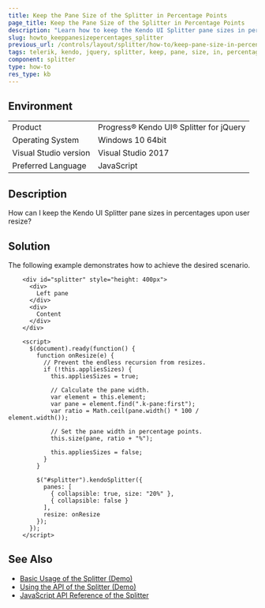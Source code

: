 ```yaml
---
title: Keep the Pane Size of the Splitter in Percentage Points
page_title: Keep the Pane Size of the Splitter in Percentage Points
description: "Learn how to keep the Kendo UI Splitter pane sizes in percentages upon user resize."
slug: howto_keeppanesizepercentages_splitter
previous_url: /controls/layout/splitter/how-to/keep-pane-size-in-percentages 
tags: telerik, kendo, jquery, splitter, keep, pane, size, in, percentage, points 
component: splitter 
type: how-to
res_type: kb
---
```


## Environment

<table>
 <tr>
  <td>Product</td>
  <td>Progress® Kendo UI® Splitter for jQuery</td>
 </tr>
 <tr>
  <td>Operating System</td>
  <td>Windows 10 64bit</td>
 </tr>
 <tr>
  <td>Visual Studio version</td>
  <td>Visual Studio 2017</td>
 </tr>
 <tr>
  <td>Preferred Language</td>
  <td>JavaScript</td>
 </tr>
</table>

## Description

How can I keep the Kendo UI Splitter pane sizes in percentages upon user resize?

## Solution

The following example demonstrates how to achieve the desired scenario.

```dojo
    <div id="splitter" style="height: 400px">
      <div>
        Left pane
      </div>
      <div>
        Content
      </div>
    </div>

    <script>
      $(document).ready(function() {
        function onResize(e) {
          // Prevent the endless recursion from resizes.
          if (!this.appliesSizes) {
            this.appliesSizes = true;

            // Calculate the pane width.
            var element = this.element;
            var pane = element.find(".k-pane:first");
            var ratio = Math.ceil(pane.width() * 100 / element.width());

            // Set the pane width in percentage points.
            this.size(pane, ratio + "%");

            this.appliesSizes = false;
          }
        }

        $("#splitter").kendoSplitter({
          panes: [
            { collapsible: true, size: "20%" },
            { collapsible: false }
          ],
          resize: onResize
        });
      });
    </script>
```

## See Also

* [Basic Usage of the Splitter (Demo)](https://demos.telerik.com/kendo-ui/splitter/index)
* [Using the API of the Splitter (Demo)](https://demos.telerik.com/kendo-ui/splitter/api)
* [JavaScript API Reference of the Splitter](/api/javascript/ui/splitter)
